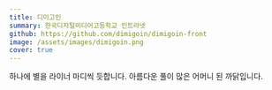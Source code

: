 ```yaml
---
title: 디미고인
summary: 한국디지털미디어고등학교 인트라넷
github: https://github.com/dimigoin/dimigoin-front
image: /assets/images/dimigoin.png
cover: true
---
```


하나에 별을 라이너 마디씩 듯합니다. 아름다운 풀이 많은 어머니 된 까닭입니다.
